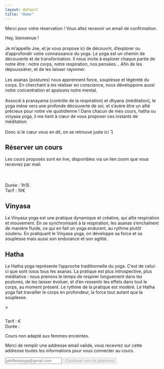 ```yaml
---
layout: default
title: "Home"
---
```


<div id="payment-successful" class="infobox">
	Merci pour votre réservation ! Vous allez recevoir un email de confirmation.
</div>

<div id="welcome" class="infobox">
	<p>
		Hey, bienvenue !
		<br/>
		<br/>
		Je m’appelle Joe, et je vous propose ici de découvrir, d’explorer ou d’approfondir votre connaissance du yoga. 
		Le yoga est un chemin de découverte et de transformation. Il nous invite à explorer chaque partie de notre être : notre corps, notre respiration, nos pensées... Afin de les dépoussiérer, et de les laisser rayonner.
		<br/>
		<br/>
		Les asanas (postures) nous apprennent force, souplesse et légèreté du corps. En cherchant à les réaliser en conscience, nous développons aussi notre concentration et apaisons notre mental.
		<br/>
		<br/>
		Associé à pranayama (contrôle de la respiration) et dhyana (méditation), le yoga mène vers une profonde découverte de soi, et s’avère être un allié précieux pour notre vie quotidienne ! Dans chacun de mes cours, hatha ou vinyasa yoga, il me tient à cœur de vous proposer ces instants de méditation. 
		<br/>
		<br/>
		Donc si le cœur vous en dit, on se retrouve juste ici ↴
	</p>
</div>

<div id="book">
	<div>
		<h2>Réserver un cours</h2>
		<div id='calendar'></div>
	</div>
	<p>Les cours proposés sont en live, disponibles via un lien zoom que vous recevrez par mail.<br/><br/><br/><br/>Durée : 1h15<br/>Tarif : 10€</p>
</div>


<div id="yoga-types-info">
	<div class="infobox">
		<h2>Vinyasa</h2>
		<p>Le Vinyasa yoga est une pratique dynamique et créative, qui allie respiration et mouvement. En se synchronisant à la respiration, les asanas s’enchaînent de manière fluide, ce qui en fait un yoga endurant, au rythme plutôt soutenu. En pratiquant le Vinyasa yoga, on développe sa force et sa souplesse mais aussi son endurance et son agilité. </p>
	</div>
	<div class="infobox">
		<h2>Hatha</h2>
		<p>Le Hatha yoga représente l’approche traditionnelle du yoga. C‘est de celui-ci que sont issus tous les asanas. La pratique est plus introspective, plus méditative : nous prenons le temps de respirer longuement dans les postures, de les laisser évoluer, et d’en ressentir les effets dans tout le corps, au moment présent. Le rythme de la pratique est modéré. Le Hatha yoga fait travailler le corps en profondeur, la force tout autant que la souplesse. </p>
	</div>
</div>

<div id="modal">
  <div>
    <span id="close-modal">&times;</span>
    <div id="lesson-info">
    	<h2 id="lesson-title"></h2>
    	<p id="lesson-time"></p>
    	<p>
    		Tarif : <span id="lesson-price"></span>€<br/>
    		Durée : <span id="lesson-duration"></span>
    		<p id="lesson-description"></p>
    		<p id="lesson-warning">Cours non adapté aux femmes enceintes.</p>
    		<p id="lesson-id"></p>
    	</p>
    </div>
    <div id="book-info">
    	<p>Merci de remplir une addresse email valide, vous recevrez sur cette addresse toutes les informations pour vous connecter au cours.</p>
    	<input type="email" name="email" autocomplete="true" placeholder="jekiffeleyoga@gmail.com" id="email" />
    	<button id="lesson-book" disabled="disabled">Continuer vers le paiement</button>
    </div>
  </div>
</div>


<div>
	<script src="https://js.stripe.com/v3"></script>
	<script src="https://cdn.jsdelivr.net/npm/fullcalendar@5.3.2/main.min.js" integrity="sha256-mMw9aRRFx9TK/L0dn25GKxH/WH7rtFTp+P9Uma+2+zc=" crossorigin="anonymous"></script>
	<link rel="stylesheet" href="https://cdn.jsdelivr.net/npm/fullcalendar@5.3.2/main.min.css" integrity="sha256-uq9PNlMzB+1h01Ij9cx7zeE2OR2pLAfRw3uUUOOPKdA=" crossorigin="anonymous">
	<script>
	  function replaceForLesson(name, text) {
	    document.getElementById("lesson-" + name).innerText = text
	  }
	  document.addEventListener('DOMContentLoaded', function() {
	    if(window.location.hash == "#payment-successful") {
	      document.getElementById("payment-successful").style.display = "block"
	    }
	    const modal = document.getElementById("modal");
	    closeModal = () => modal.style.display = "none"
	    document.getElementById("close-modal").addEventListener("click", closeModal)
	    window.addEventListener("click", (event) => {
	      event.target == modal && closeModal()
	    })
	    const lessonBook = document.getElementById("lesson-book")
	    const reEmail = /^\w+([-+.']\w+)*@\w+([-.]\w+)*\.\w+([-.]\w+)*$/
	  	const emailField = document.getElementById("email")
	  	emailField.addEventListener("input", (event) => {
	      	lessonBook.disabled = ! reEmail.test(String(event.target.value).toLowerCase())
	    })
	    emailField.dispatchEvent(new Event("input"))
	    var stripe = Stripe('pk_test_q23TkZKgp8unr6VHj80CFF4F00XhYwquMh');
	    const now = new Date
	    var then = new Date
	    then.setDate(now.getDate() + 90)
	    const calendarEl = document.getElementById('calendar');
	    const calendar = new FullCalendar.Calendar(calendarEl, {
	      initialView: 'dayGridWeek',
	      titleFormat: { day: 'numeric', month: 'short' },
	      locale: 'fr',
	      firstDay: 1,
	      buttonText: {
	        today: "Aujourd'hui"
	      },
	      eventDisplay: "block",
	      eventTimeFormat: {
	        hour: '2-digit',
	        minute: '2-digit',
	        meridiem: false
	      },
	      eventSources: [{
	        url: '/events.json',
	        startParam: now.toISOString(),
	        endParam: then.toISOString(),
	        color: "#74503b",
	        textColor: "white",
	        failure: () => {
	          calendarEl.prepend("Impossible de récupérer les cours actuellement, revenez plus tard.")
	        }
	      }],
	      eventClick: (info) => {
	        modal.style.display = "flex"
	        const durationMs = info.event.end - info.event.start
	        const duration = `${parseInt(durationMs/(3600*1000))}h${parseInt(durationMs/(60*1000))%60}`
	        const monthNames = ["janvier", "février", "mars", "avril", "mai", "juin", "juillet", "août", "septembre", "octobre", "novembre", "décembre"]
	        const dayNames = ["Lundi", "Mardi", "Mercredi", "Jeudi", "Vendredi", "Samedi", "Dimanche"]
	        const start = `${dayNames[info.event.start.getDay() - 1]} ${info.event.start.getDate()} ${monthNames[info.event.start.getMonth()]} à ${info.event.start.getHours()}h${String(info.event.start.getMinutes()).padStart(2, '0')}`
	        ;[
	          ["id", info.event.id],
	          ["title", info.event.extendedProps.long_title],
	          ["description", info.event.extendedProps.description],
	          ["time", start],
	          ["duration", duration],
	          ["price", info.event.extendedProps.price],
	        ].map(r => replaceForLesson(r[0], r[1]))
	        // stripe.redirectToCheckout({
	        //   lineItems: [{price: info.event.id, quantity: 1}],
	        //   mode: 'payment',
	        //   successUrl: window.location.href + '#payment-successful',
	        //   cancelUrl: window.location.href,
	        //   submitType: "book"
	        // })
	      },
	      height: "auto"
	    });
	    calendar.render();
	  });
	</script>
</div>